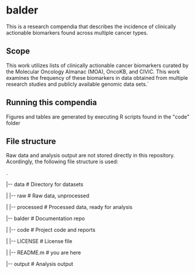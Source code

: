 # balder
This is a research compendia that describes the incidence of clinically actionable biomarkers found across multiple cancer types. 

## Scope 
This work utilizes lists of clinically actionable cancer biomarkers curated by the Molecular Oncology Almanac (MOA), OncoKB, and CIViC. This work examines the frequency of these biomarkers in data obtained from multiple research studies and publicly available genomic data sets.` 

## Running this compendia 
Figures and tables are generated by executing R scripts found in the "code" folder

## File structure
Raw data and analysis output are not stored directly in this repository. Acordingly, the following file structure is used: 

.

|-- data                 # Directory for datasets

|   |-- raw              # Raw data, unprocessed

|   |-- processed        # Processed data, ready for analysis

|-- balder               # Documentation repo

|   |-- code             # Project code and reports

|   |-- LICENSE          # License file

|   |-- README.m         # you are here

|-- output               # Analysis output
